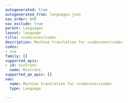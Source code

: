 ```yaml
---
autogenerated: true
autogenerated_from: languages.json
nav_order: 999
nav_exclude: true
parent: Languages
layout: language
title: <code>zne</code>
description: Machine translation for <code>zne</code>
codes:
- zne
family: []
supported_apis:
- id: niutrans
  name: Niutrans
supported_qe_apis: []
seo:
  name: Machine translation for <code>zne</code>
  type: Language

---
```


